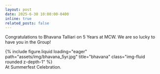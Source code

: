 ```yaml
---
layout: post
date: 2025-6-30 10:00:00-0400
inline: true
related_posts: false
---
```


Congratulations to Bhavana Talliari on 5 Years at MCW. We are so lucky to have you in the Group!
<div class="row">
    <div class="col-sm mt-3 mt-md-0">
        {% include figure.liquid loading="eager" path="assets/img/bhavana_5yr.jpg" title="bhavana" class="img-fluid rounded z-depth-1" %}
    </div>
</div>
<div class="caption">
    At Summerfest Celebration. 
</div>
